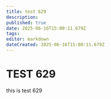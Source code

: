 ```yaml
---
title: test 629
description: 
published: true
date: 2025-06-16T15:00:11.679Z
tags: 
editor: markdown
dateCreated: 2025-06-16T15:00:11.679Z
---
```


# TEST 629
this is test 629
